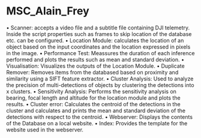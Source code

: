 # MSC_Alain_Frey

•	Scanner: accepts a video file and a subtitle file containing DJI telemetry. Inside the script properties such as frames to skip location of the database etc. can be configured.
•	Location Module: calculates the location of an object based on the input coordinates and the location expressed in pixels in the image.
•	Performance Test: Meassures the duration of each inference performed and plots the results such as mean and standard deviation.
•	Visualisation: Visualizes the outputs of the Location Module.
•	Duplicate Remover: Removes items from the databased based on proximity and similarity using a SIFT feature extractor.
•	Cluster Analysis: Used to analyze the precision of multi-detections of objects by clustering the detections into x clusters.
•	Sensitivity Analysis: Performs the sensitivity analysis on bearing, focal length and altitude for the location module and plots the results.
•	Cluster error: Calculates the centroid of the detections in the cluster and calculates and prints the mean and standard deviation of the detections with respect to the centroid.
•	Webserver: Displays the contents of the Database on a local website.
•	Index: Provides the template for the website used in the webserver.
